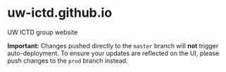 # uw-ictd.github.io
UW ICTD group website

**Important:** Changes pushed directly to the `master` branch will **not** trigger auto-deployment. To ensure your updates are reflected on the UI, please push changes to the `prod` branch instead.
